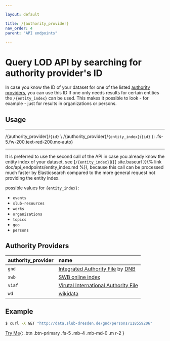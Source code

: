 ```yaml
---

layout: default

title: /{authority_provider}
nav_order: 4
parent: "API endpoints"

---
```


# Query LOD API by searching for authority provider's ID

In case you know the ID of your dataset for one of the listed [authority providers](#authority-providers), you can use this ID
If one only needs results for certain entities the `/{entity_index}` can be used. This makes it possible to look - for example - just for results in organizations or persons.

## Usage

---

/{authority_provider}/`{id}` \\
/{authority_provider}/`{entity_index}`/`{id}`
{: .fs-5.fw-200.text-red-200.mx-auto}

---

It is preferred to use the second call of the API in case you already know the entity index of your dataset, see [`/{entity_index}`]({{ site.baseurl }}{% link doc/api_endpoints/entity_index.md %}), because this call can be processed much faster by Elasticsearch compared to the more general request not providing the entity index.

possible values for `{entity_index}`:
* `events`
* `slub-resources`
* `works`
* `organizations`
* `topics`
* `geo`
* `persons`


## Authority Providers

| authority_provider    | name |
|:------|:-----|
| `gnd` | [Integrated Authority File](https://www.dnb.de/EN/Professionell/Standardisierung/GND/gnd_node.html) by [DNB](https://www.dnb.de/) |
| `swb` | [SWB online index](http://swb.bsz-bw.de) |
| `viaf`| [Virutal International Authority File](https://viaf.org/) |
| `wd`  | [wikidata](https://www.wikidata.org) |


## Example
```sh
$ curl -X GET "http://data.slub-dresden.de/gnd/persons/118559206"
```



[Try Me](http://data.slub-dresden.de/api){: .btn .btn-primary .fs-5 .mb-4 .mb-md-0 .m r-2 }
